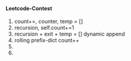 #### Leetcode-Contest
1. count+=, counter, temp = []
2. recursion, self.count+=1
3. recursion + exit + temp = [] dynamic append
4. rolling prefix-dict count++
5.
6.
